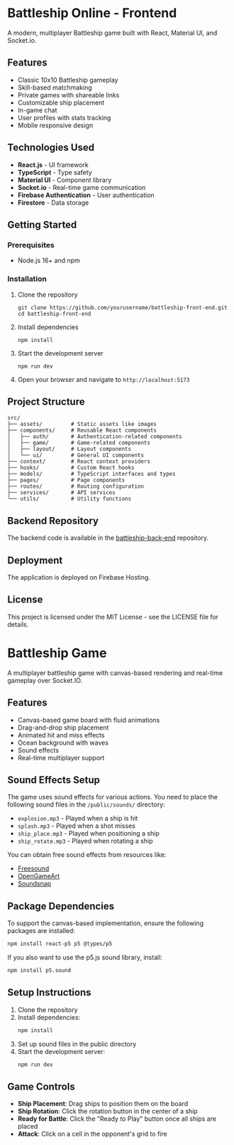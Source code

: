 # Battleship Online - Frontend

A modern, multiplayer Battleship game built with React, Material UI, and Socket.io.

## Features

- Classic 10x10 Battleship gameplay
- Skill-based matchmaking
- Private games with shareable links
- Customizable ship placement
- In-game chat
- User profiles with stats tracking
- Mobile responsive design

## Technologies Used

- **React.js** - UI framework
- **TypeScript** - Type safety
- **Material UI** - Component library
- **Socket.io** - Real-time game communication
- **Firebase Authentication** - User authentication
- **Firestore** - Data storage

## Getting Started

### Prerequisites

- Node.js 16+ and npm

### Installation

1. Clone the repository
   ```
   git clone https://github.com/yourusername/battleship-front-end.git
   cd battleship-front-end
   ```

2. Install dependencies
   ```
   npm install
   ```

3. Start the development server
   ```
   npm run dev
   ```

4. Open your browser and navigate to `http://localhost:5173`

## Project Structure

```
src/
├── assets/         # Static assets like images
├── components/     # Reusable React components
│   ├── auth/       # Authentication-related components
│   ├── game/       # Game-related components
│   ├── layout/     # Layout components
│   └── ui/         # General UI components
├── context/        # React context providers
├── hooks/          # Custom React hooks
├── models/         # TypeScript interfaces and types
├── pages/          # Page components
├── routes/         # Routing configuration
├── services/       # API services
└── utils/          # Utility functions
```

## Backend Repository

The backend code is available in the [battleship-back-end](https://github.com/yourusername/battleship-back-end) repository.

## Deployment

The application is deployed on Firebase Hosting.

## License

This project is licensed under the MIT License - see the LICENSE file for details.

# Battleship Game

A multiplayer battleship game with canvas-based rendering and real-time gameplay over Socket.IO.

## Features

- Canvas-based game board with fluid animations
- Drag-and-drop ship placement
- Animated hit and miss effects
- Ocean background with waves
- Sound effects
- Real-time multiplayer support

## Sound Effects Setup

The game uses sound effects for various actions. You need to place the following sound files in the `/public/sounds/` directory:

- `explosion.mp3` - Played when a ship is hit
- `splash.mp3` - Played when a shot misses
- `ship_place.mp3` - Played when positioning a ship
- `ship_rotate.mp3` - Played when rotating a ship

You can obtain free sound effects from resources like:
- [Freesound](https://freesound.org/)
- [OpenGameArt](https://opengameart.org/)
- [Soundsnap](https://www.soundsnap.com/)

## Package Dependencies

To support the canvas-based implementation, ensure the following packages are installed:

```bash
npm install react-p5 p5 @types/p5
```

If you also want to use the p5.js sound library, install:

```bash
npm install p5.sound
```

## Setup Instructions

1. Clone the repository
2. Install dependencies:
   ```bash
   npm install
   ```
3. Set up sound files in the public directory
4. Start the development server:
   ```bash
   npm run dev
   ```

## Game Controls

- **Ship Placement**: Drag ships to position them on the board
- **Ship Rotation**: Click the rotation button in the center of a ship
- **Ready for Battle**: Click the "Ready to Play" button once all ships are placed
- **Attack**: Click on a cell in the opponent's grid to fire
